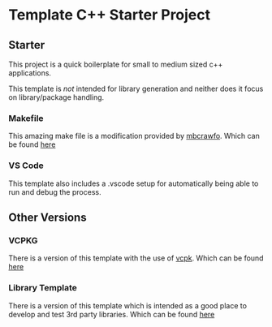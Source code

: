 # Template C++ Starter Project

## Starter
This project is a quick boilerplate for small to medium sized c++ applications.

This template is *not* intended for library generation and neither does it focus on library/package handling.

### Makefile
This amazing make file is a modification provided by [mbcrawfo](https://github.com/mbcrawfo).
Which can be found [here](https://github.com/mbcrawfo/GenericMakefile)

### VS Code
This template also includes a .vscode setup for automatically being able to run and debug the process.

## Other Versions

### VCPKG
There is a version of this template with the use of [vcpk](https://github.com/microsoft/vcpkg).
Which can be found [here]()

### Library Template
There is a version of this template which is intended as a good place to develop and test 3rd party libraries.
Which can be found [here]()
